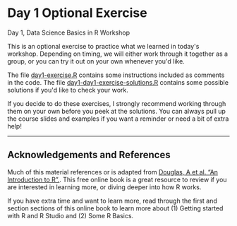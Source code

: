 Day 1 Optional Exercise
================
Day 1, Data Science Basics in R Workshop

This is an optional exercise to practice what we learned in today's workshop. 
Depending on timing, we will either work through it together as a group, or you can try it out on your own whenever you'd like.

The file [day1-exercise.R](https://github.com/seaneff/data-science-basics-2023/tree/main/day1/optional-exercise/day1-exercise.R) contains some instructions included as comments in the code. The file [day1-day1-exercise-solutions.R](https://github.com/seaneff/data-science-basics-2023/tree/main/day1/optional-exercise/day1-exercise-solutions.R) contains some possible solutions if you'd like to check your work.

If you decide to do these exercises, I strongly recommend working through them on your own before you peek at the solutions. You can always pull up the course slides and examples if you want a reminder or need a bit of extra help!  

------------------------------------------------------------------------

## Acknowledgements and References

Much of this material references or is adapted from [Douglas, A et al. “An Introduction to R”.](https://intro2r.com/). This free online book is a great resource to review if you are interested in learning more, or diving deeper into how R works.

If you have extra time and want to learn more, read through the first and section sections of this online book to learn more about (1) Getting started with R and R Studio and (2) Some R Basics.